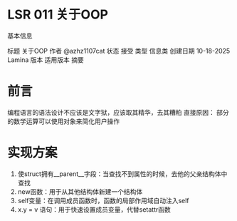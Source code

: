 # LSR 011 关于OOP

基本信息

标题 关于OOP
作者 @azhz1107cat
状态 接受
类型 信息类
创建日期 10-18-2025
Lamina 版本 适用版本
摘要

# 前言
编程语言的语法设计不应该是文字狱，应该取其精华，去其糟粕
直接原因：
部分的数学运算可以使用对象来简化用户操作

# 实现方案
1. 使struct拥有__parent__字段：当查找不到属性的时候，去他的父亲结构体中查找
2. new函数：用于从其他结构体新建一个结构体
3. self变量：在调用成员函数时，函数的局部作用域自动注入self
4. x.y = v 语句：用于快速设置成员变量，代替setattr函数



